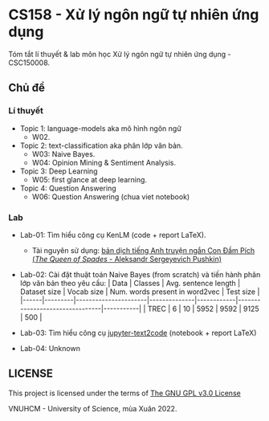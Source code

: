 # CS158 - Xử lý ngôn ngữ tự nhiên ứng dụng
Tóm tắt lí thuyết & lab môn học Xử lý ngôn ngữ tự nhiên ứng dụng - CSC150008.

## Chủ đề
### Lí thuyết
- Topic 1: language-models aka mô hình ngôn ngữ
    - W02.
- Topic 2: text-classification aka phân lớp văn bản.
    - W03: Naive Bayes.
    - W04: Opinion Mining & Sentiment Analysis.
- Topic 3: Deep Learning
    - W05: first glance at deep learning.
- Topic 4: Question Answering
    - W06: Question Answering (chua viet notebook)

### Lab
- Lab-01: Tìm hiểu công cụ KenLM (code + report LaTeX). 
    - Tài nguyên sử dụng: [bản dịch tiếng Anh truyện ngắn Con Đầm Pích (*The Queen of Spades* - Aleksandr Sergeyevich Pushkin)](https://www.gutenberg.org/cache/epub/23058/pg23058.txt)

- Lab-02: Cài đặt thuật toán Naive Bayes (from scratch) và tiến hành phân lớp văn bản theo yêu cầu:
    | Data | Classes | Avg. sentence length | Dataset size | Vocab size | Num. words present in word2vec | Test size |
    |------|---------|----------------------|--------------|------------|--------------------------------|-----------|
    | TREC | 6       | 10                   | 5952         | 9592       | 9125                           | 500       |

- Lab-03: Tìm hiểu công cụ [jupyter-text2code](https://github.com/deepklarity/jupyter-text2code) (notebook + report LaTeX)

- Lab-04: Unknown

## LICENSE
This project is licensed under the terms of [The GNU GPL v3.0 License](LICENSE)

VNUHCM - University of Science, mùa Xuân 2022.
